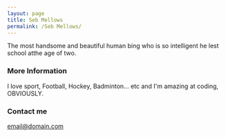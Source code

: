 ```yaml
---
layout: page
title: Seb Mellows
permalink: /Seb Mellows/
---
```


The most handsome and beautiful human bing who is so intelligent he lest school atthe age of two.

### More Information

I love sport, Football, Hockey, Badminton... etc and I'm amazing at coding, OBVIOUSLY.

### Contact me

[email@domain.com](mailto:email@domain.com)

